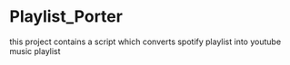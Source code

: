 # Playlist_Porter
this project contains a script which converts spotify playlist into youtube music playlist

